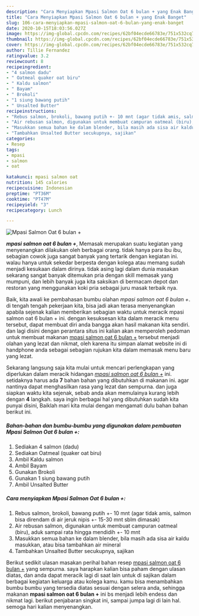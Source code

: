 ```yaml
---
description: "Cara Menyiapkan Mpasi Salmon Oat 6 bulan + yang Enak Banget"
title: "Cara Menyiapkan Mpasi Salmon Oat 6 bulan + yang Enak Banget"
slug: 106-cara-menyiapkan-mpasi-salmon-oat-6-bulan-yang-enak-banget
date: 2020-10-15T18:03:56.027Z
image: https://img-global.cpcdn.com/recipes/62bf04ecde66783e/751x532cq70/mpasi-salmon-oat-6-bulan-foto-resep-utama.jpg
thumbnail: https://img-global.cpcdn.com/recipes/62bf04ecde66783e/751x532cq70/mpasi-salmon-oat-6-bulan-foto-resep-utama.jpg
cover: https://img-global.cpcdn.com/recipes/62bf04ecde66783e/751x532cq70/mpasi-salmon-oat-6-bulan-foto-resep-utama.jpg
author: Tillie Fernandez
ratingvalue: 3.2
reviewcount: 8
recipeingredient:
- "4 salmon dadu"
- " Oatmeal quaker oat biru"
- " Kaldu salmon"
- " Bayam"
- " Brokoli"
- "1 siung bawang putih"
- " Unsalted Butter"
recipeinstructions:
- "Rebus salmon, brokoli, bawang putih +- 10 mnt (agar tidak amis, salmon bisa direndam di air jeruk nipis +- 15-30 mnt sblm dimasak)"
- "Air rebusan salmon, digunakan untuk membuat campuran oatmeal (biru), aduk sampai rata hingga mendidih +- 10 mnt"
- "Masukkan semua bahan ke dalam blender, bila masih ada sisa air kaldu masukkan, atau bisa tambahkan air mineral"
- "Tambahkan Unsalted Butter secukupnya, sajikan"
categories:
- Resep
tags:
- mpasi
- salmon
- oat

katakunci: mpasi salmon oat 
nutrition: 145 calories
recipecuisine: Indonesian
preptime: "PT36M"
cooktime: "PT47M"
recipeyield: "3"
recipecategory: Lunch

---
```



![Mpasi Salmon Oat 6 bulan +](https://img-global.cpcdn.com/recipes/62bf04ecde66783e/751x532cq70/mpasi-salmon-oat-6-bulan-foto-resep-utama.jpg)

<b><i>mpasi salmon oat 6 bulan +</i></b>, Memasak merupakan suatu kegiatan yang menyenangkan dilakukan oleh berbagai orang. tidak hanya para ibu ibu, sebagian cowok juga sangat banyak yang tertarik dengan kegiatan ini. walau hanya untuk sekedar berpesta dengan kolega atau memang sudah menjadi kesukaan dalam dirinya. tidak asing lagi dalam dunia masakan sekarang sangat banyak ditemukan pria dengan skill memasak yang mumpuni, dan lebih banyak juga kita saksikan di bermacam depot dan restoran yang menggunakan koki pria sebagai juru masak terbaik nya.

Baik, kita awali ke pembahasan bumbu olahan <i>mpasi salmon oat 6 bulan +</i>. di tengah tengah pekerjaan kita, bisa jadi akan terasa menyenangkan apabila sejenak kalian memberikan sebagian waktu untuk meracik mpasi salmon oat 6 bulan + ini. dengan kesuksesan kita dalam meracik menu tersebut, dapat membuat diri anda bangga akan hasil makanan kita sendiri. dan lagi disini dengan perantara situs ini kalian akan memperoleh pedoman untuk membuat makanan <u>mpasi salmon oat 6 bulan +</u> tersebut menjadi olahan yang lezat dan nikmat, oleh karena itu simpan alamat website ini di handphone anda sebagai sebagian rujukan kita dalam memasak menu baru yang lezat.




Sekarang langsung saja kita mulai untuk mencari perlengkapan yang diperlukan dalam meracik hidangan <u><i>mpasi salmon oat 6 bulan +</i></u> ini. setidaknya harus ada <b>7</b> bahan bahan yang dibutuhkan di makanan ini. agar nantinya dapat menghasilkan rasa yang lezat dan sempurna. dan juga siapkan waktu kita sejenak, sebab anda akan memulainya kurang lebih dengan <b>4</b> langkah. saya ingin berbagai hal yang dibutuhkan sudah kita punyai disini, Baiklah mari kita mulai dengan mengamati dulu bahan bahan berikut ini.

<!--inarticleads1-->

##### Bahan-bahan dan bumbu-bumbu yang digunakan dalam pembuatan Mpasi Salmon Oat 6 bulan +:

1. Sediakan 4 salmon (dadu)
1. Sediakan  Oatmeal (quaker oat biru)
1. Ambil  Kaldu salmon
1. Ambil  Bayam
1. Gunakan  Brokoli
1. Gunakan 1 siung bawang putih
1. Ambil  Unsalted Butter




<!--inarticleads2-->

##### Cara menyiapkan Mpasi Salmon Oat 6 bulan +:

1. Rebus salmon, brokoli, bawang putih +- 10 mnt (agar tidak amis, salmon bisa direndam di air jeruk nipis +- 15-30 mnt sblm dimasak)
1. Air rebusan salmon, digunakan untuk membuat campuran oatmeal (biru), aduk sampai rata hingga mendidih +- 10 mnt
1. Masukkan semua bahan ke dalam blender, bila masih ada sisa air kaldu masukkan, atau bisa tambahkan air mineral
1. Tambahkan Unsalted Butter secukupnya, sajikan




Berikut sedikit ulasan masakan perihal bahan resep <u>mpasi salmon oat 6 bulan +</u> yang sempurna. saya harapkan kalian bisa paham dengan ulasan diatas, dan anda dapat meracik lagi di saat lain untuk di sajikan dalam berbagai kegiatan keluarga atau kolega kamu. kamu bisa menambahkan bumbu bumbu yang tersedia diatas sesuai dengan selera anda, sehingga makanan <b>mpasi salmon oat 6 bulan +</b> ini bs menjadi lebih endess dan nikmat lagi. berikut penjabaran singkat ini, sampai jumpa lagi di lain hal. semoga hari kalian menyenangkan.

